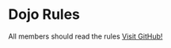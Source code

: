 Dojo Rules
=========
All members should read the rules
[Visit GitHub!]("https://github.com/deadlyvipers")
